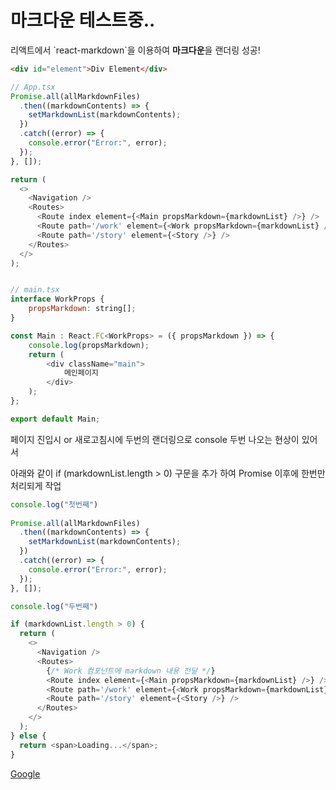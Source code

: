 마크다운 테스트중..
=============
리액트에서 \`react-markdown\`을 이용하여 **마크다운**을 랜더링 성공!

```html
<div id="element">Div Element</div>
```

```javascript
// App.tsx
Promise.all(allMarkdownFiles)
  .then((markdownContents) => {
    setMarkdownList(markdownContents);
  })
  .catch((error) => {
    console.error("Error:", error);
  });
}, []);

return (
  <>
    <Navigation />
    <Routes>
      <Route index element={<Main propsMarkdown={markdownList} />} />
      <Route path='/work' element={<Work propsMarkdown={markdownList} />} />
      <Route path='/story' element={<Story />} />
    </Routes>
  </>
);


// main.tsx
interface WorkProps {
    propsMarkdown: string[];
}

const Main : React.FC<WorkProps> = ({ propsMarkdown }) => {
    console.log(propsMarkdown);
    return (
        <div className="main">
            메인페이지
        </div>
    );
};

export default Main;
```

페이지 진입시 or 새로고침시에 두번의 랜더링으로 console 두번 나오는 현상이 있어서

아래와 같이 if (markdownList.length > 0) 구문을 추가 하여 Promise 이후에 한번만 처리되게 작업

```javascript
console.log("첫번째")
  
Promise.all(allMarkdownFiles)
  .then((markdownContents) => {
    setMarkdownList(markdownContents);
  })
  .catch((error) => {
    console.error("Error:", error);
  });
}, []);

console.log("두번째")

if (markdownList.length > 0) {
  return (
    <>
      <Navigation />
      <Routes>
        {/* Work 컴포넌트에 markdown 내용 전달 */}
        <Route index element={<Main propsMarkdown={markdownList} />} />
        <Route path='/work' element={<Work propsMarkdown={markdownList} />} />
        <Route path='/story' element={<Story />} />
      </Routes>
    </>
  );
} else {
  return <span>Loading...</span>;
}
```

[Google](https://google.com "google link")